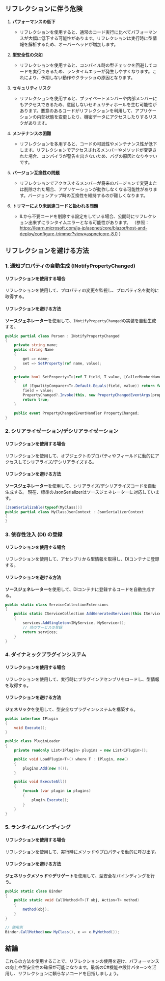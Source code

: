 ## リフレクションに伴う危険

1. **パフォーマンスの低下**
   - リフレクションを使用すると、通常のコード実行に比べてパフォーマンスが大幅に低下する可能性があります。リフレクションは実行時に型情報を解析するため、オーバーヘッドが増加します。

2. **型安全性の欠如**
   - リフレクションを使用すると、コンパイル時の型チェックを回避してコードを実行できるため、ランタイムエラーが発生しやすくなります。これにより、予期しない動作やクラッシュの原因となります。

3. **セキュリティリスク**
   - リフレクションを使用すると、プライベートメンバーや内部メンバーにもアクセスできるため、意図しないセキュリティホールを生む可能性があります。悪意のあるコードがリフレクションを利用して、アプリケーションの内部状態を変更したり、機密データにアクセスしたりするリスクがあります。

4. **メンテナンスの困難**
   - リフレクションを多用すると、コードの可読性やメンテナンス性が低下します。リフレクションでアクセスされるメンバーやメソッドが変更された場合、コンパイラが警告を出さないため、バグの原因となりやすいです。

5. **バージョン互換性の問題**
   - リフレクションでアクセスするメンバーが将来のバージョンで変更または削除された場合、アプリケーションが動作しなくなる可能性があります。バージョンアップ時の互換性を維持するのが難しくなります。

6. **トリマーにより未到達コードと扱われる問題**
   - ILから不要コードを削除する設定をしている場合、公開時にリフレクション出来ずにランタイムエラーとなる可能性があります。
   （参照：
   https://learn.microsoft.com/ja-jp/aspnet/core/blazor/host-and-deploy/configure-trimmer?view=aspnetcore-8.0 ）



## リフレクションを避ける方法

### 1. 通知プロパティの自動生成 (INotifyPropertyChanged)

#### リフレクションを使用する場合
リフレクションを使用して、プロパティの変更を監視し、プロパティ名を動的に取得する。

#### リフレクションを避ける方法
**ソースジェネレーター**を使用して、`INotifyPropertyChanged`の実装を自動生成する。

```csharp
public partial class Person : INotifyPropertyChanged
{
    private string name;
    public string Name
    {
        get => name;
        set => SetProperty(ref name, value);
    }

    private bool SetProperty<T>(ref T field, T value, [CallerMemberName] string propertyName = null)
    {
        if (EqualityComparer<T>.Default.Equals(field, value)) return false;
        field = value;
        PropertyChanged?.Invoke(this, new PropertyChangedEventArgs(propertyName));
        return true;
    }

    public event PropertyChangedEventHandler PropertyChanged;
}
```

### 2. シリアライゼーション/デシリアライゼーション

#### リフレクションを使用する場合
リフレクションを使用して、オブジェクトのプロパティやフィールドに動的にアクセスしてシリアライズ/デシリアライズする。

#### リフレクションを避ける方法
**ソースジェネレーター**を使用して、シリアライズ/デシリアライズコードを自動生成する。
現在、標準のJsonSerializerはソースジェネレーターに対応しています。

```csharp
[JsonSerializable(typeof(MyClass))]
public partial class MyClassJsonContext : JsonSerializerContext
{
}
```

### 3. 依存性注入 (DI) の登録

#### リフレクションを使用する場合
リフレクションを使用して、アセンブリから型情報を取得し、DIコンテナに登録する。

#### リフレクションを避ける方法
**ソースジェネレーター**を使用して、DIコンテナに登録するコードを自動生成する。

```csharp
public static class ServiceCollectionExtensions
{
    public static IServiceCollection AddGeneratedServices(this IServiceCollection services)
    {
        services.AddSingleton<IMyService, MyService>();
        // 他のサービスの登録
        return services;
    }
}
```

### 4. ダイナミックプラグインシステム

#### リフレクションを使用する場合
リフレクションを使用して、実行時にプラグインアセンブリをロードし、型情報を取得する。

#### リフレクションを避ける方法
**ジェネリック**を使用して、型安全なプラグインシステムを構築する。
```csharp
public interface IPlugin
{
    void Execute();
}

public class PluginLoader
{
    private readonly List<IPlugin> plugins = new List<IPlugin>();

    public void LoadPlugin<T>() where T : IPlugin, new()
    {
        plugins.Add(new T());
    }

    public void ExecuteAll()
    {
        foreach (var plugin in plugins)
        {
            plugin.Execute();
        }
    }
}
```

### 5. ランタイムバインディング

#### リフレクションを使用する場合
リフレクションを使用して、実行時にメソッドやプロパティを動的に呼び出す。

#### リフレクションを避ける方法
**ジェネリックメソッド**や**デリゲート**を使用して、型安全なバインディングを行う。
```csharp
public static class Binder
{
    public static void CallMethod<T>(T obj, Action<T> method)
    {
        method(obj);
    }
}

// 使用例
Binder.CallMethod(new MyClass(), x => x.MyMethod());
```

## 結論

これらの方法を使用することで、リフレクションの使用を避け、パフォーマンスの向上や型安全性の確保が可能になります。最新のC#機能や設計パターンを活用し、リフレクションに頼らないコードを目指しましょう。
